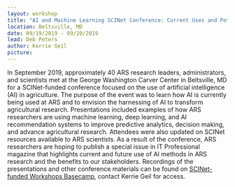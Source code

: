 ```yaml
---
layout: workshop
title: "AI and Machine Learning SCINet Conference: Current Uses and Potential to Solve Complex Problems in Agriculture"
location: Beltsville, MD
date: 09/19/2019 - 09/20/2019
lead: Deb Peters
author: Kerrie Geil
picture:
---
```


In September 2019, approximately 40 ARS research leaders, administrators, and scientists met at the George Washington Carver Center in Beltsville, MD for a SCINet-funded conference focused on the use of artificial intelligence (AI) in agriculture. The purpose of the event was to learn how AI is currently being used at ARS and to envision the harnessing of AI to transform agricultural research. Presentations included examples of how ARS researchers are using machine learning, deep learning, and AI recommendation systems to improve predictive analytics, decision making, and advance agricultural research. Attendees were also updated on SCINet resources available to ARS scientists. As a result of the conference, ARS researchers are hoping to publish a special issue in IT Professional magazine that highlights current and future use of AI methods in ARS research and the benefits to our stakeholders. Recordings of the presentations and other conference materials can be found on [SCINet-funded Workshops Basecamp](https://3.basecamp.com/3625179/projects/13798928), contact Kerrie Geil for access.
